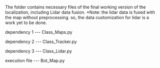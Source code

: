 The folder contains necessary files of the final working version of the localization, including Lidar data fusion.
*Note: the lidar data is fused with the map without preprocessing. so, the data customization for lidar is a work yet to be done.


dependency 1 --- Class_Maps.py

dependency 2 --- Class_Tracker.py

dependency 3 --- Class_Lidar.py

execution file --- Bot_Map.py



